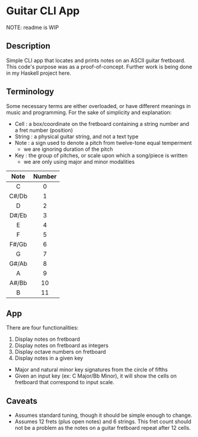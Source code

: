 # Guitar CLI App

NOTE: readme is WIP

## Description

Simple CLI app that locates and prints notes on an ASCII guitar fretboard. This code's purpose was as a proof-of-concept. Further work is being done in my Haskell project here.

## Terminology

Some necessary terms are either overloaded, or have different meanings in music and programming. For the sake of simplicity and explanation:

- Cell : a box/coordinate on the fretboard containing a string number and a fret number (position)
- String : a physical guitar string, and not a text type
- Note : a sign used to denote a pitch from twelve-tone equal temperment
  - we are ignoring duration of the pitch
- Key : the group of pitches, or scale upon which a song/piece is written
  - we are only using major and minor modalities

| Note  | Number |
| :---: | :---: |
| C     | 0 |
| C#/Db | 1 |
| D     | 2 |
| D#/Eb | 3 |
| E     | 4 |
| F     | 5 |
| F#/Gb | 6 |
| G     | 7 |
| G#/Ab | 8 |
| A     | 9 |
| A#/Bb | 10 |
| B     | 11 |

## App

There are four functionalities:

1. Display notes on fretboard
2. Display notes on fretboard as integers
3. Display octave numbers on fretboard
4. Display notes in a given key
  - Major and natural minor key signatures from the circle of fifths
  - Given an input key (ex: C Major/Bb Minor), it will show the cells on fretboard that correspond to input scale.

## Caveats
- Assumes standard tuning, though it should be simple enough to change.
- Assumes 12 frets (plus open notes) and 6 strings. This fret count should not be a problem as the notes on a guitar fretboard repeat after 12 cells.
